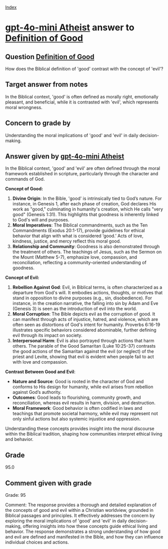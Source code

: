 
[Index](../../index.md)
# [gpt-4o-mini Atheist](../../answering_models/gpt-4o-mini_Atheist.md) answer to [Definition of Good](../../questions/Definition_of_Good.md)

## Question [Definition of Good](../../questions/Definition_of_Good.md)
How does the Biblical definition of 'good' contrast with the concept of 'evil'?

## Target answer from notes
In the Biblical context, 'good' is often defined as morally right, emotionally pleasant, and beneficial, while it is contrasted with 'evil', which represents moral wrongness.

## Concern to grade by
Understanding the moral implications of 'good' and 'evil' in daily decision-making.

## Answer given by [gpt-4o-mini Atheist](../../answering_models/gpt-4o-mini_Atheist.md)
In the Biblical context, 'good' and 'evil' are often defined through the moral framework established in scripture, particularly through the character and commands of God. 

**Concept of Good:**
1. **Divine Origin**: In the Bible, 'good' is intrinsically tied to God’s nature. For instance, in Genesis 1, after each phase of creation, God declares His work as "good," culminating in humanity's creation, which He calls "very good" (Genesis 1:31). This highlights that goodness is inherently linked to God's will and purposes.
2. **Moral Imperatives**: The Biblical commandments, such as the Ten Commandments (Exodus 20:1-17), provide guidelines for ethical behavior that align with what is considered ‘good.’ Acts of love, kindness, justice, and mercy reflect this moral good.
3. **Relationship and Community**: Goodness is also demonstrated through the treatment of others. The teachings of Jesus, such as the Sermon on the Mount (Matthew 5-7), emphasize love, compassion, and reconciliation, reflecting a community-oriented understanding of goodness.

**Concept of Evil:**
1. **Rebellion Against God**: Evil, in Biblical terms, is often characterized as a departure from God's will. It embodies actions, thoughts, or motives that stand in opposition to divine purposes (e.g., sin, disobedience). For instance, in the creation narrative, the falling into sin by Adam and Eve (Genesis 3) is seen as the introduction of evil into the world.
2. **Moral Corruption**: The Bible depicts evil as the corruption of good. It can manifest through acts of injustice, hatred, and violence, which are often seen as distortions of God's intent for humanity. Proverbs 6:16-19 illustrates specific behaviors considered abominable, further defining evil through its impact on society.
3. **Interpersonal Harm**: Evil is also portrayed through actions that harm others. The parable of the Good Samaritan (Luke 10:25-37) contrasts the good actions of the Samaritan against the evil (or neglect) of the priest and Levite, showing that evil is evident when people fail to act with love and compassion.

**Contrast Between Good and Evil**:
- **Nature and Source**: Good is rooted in the character of God and conforms to His design for humanity, while evil arises from rebellion against God’s authority.
- **Outcomes**: Good leads to flourishing, community growth, and reconciliation, whereas evil results in harm, division, and destruction.
- **Moral Framework**: Good behavior is often codified in laws and teachings that promote societal harmony, while evil may represent not only sinful actions but also systemic injustice and oppression.

Understanding these concepts provides insight into the moral discourse within the Biblical tradition, shaping how communities interpret ethical living and behavior.

## Grade
95.0

## Comment given with grade
Grade: 95

Comment: The response provides a thorough and detailed explanation of the concepts of good and evil within a Christian worldview, grounded in Biblical passages and principles. It effectively addresses the concern by exploring the moral implications of 'good' and 'evil' in daily decision-making, offering insights into how these concepts guide ethical living and behavior. The response demonstrates a strong understanding of how good and evil are defined and manifested in the Bible, and how they can influence individual choices and actions.
